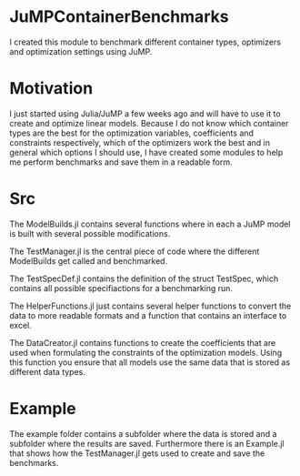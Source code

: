 # JuMPContainerBenchmarks

I created this module to benchmark different container types, optimizers and optimization settings using JuMP.

# Motivation

I just started using Julia/JuMP a few weeks ago and will have to use it to create and optimize linear models. Because I do not know which container types are the best for the optimization variables, coefficients and constraints respectively, which of the optimizers work the best and in general which options I should use, I have created some modules to help me perform benchmarks and save them in a readable form.

# Src

The ModelBuilds.jl contains several functions where in each a JuMP model is built with several possible modifications.

The TestManager.jl is the central piece of code where the different ModelBuilds get called and benchmarked.

The TestSpecDef.jl contains the definition of the struct TestSpec, which contains all possible specifiactions for a benchmarking run.

The HelperFunctions.jl just contains several helper functions to convert the data to more readable formats and a function that contains an interface to excel.

The DataCreator.jl contains functions to create the coefficients that are used when formulating the constraints of the optimization models. Using this function you ensure that all models use the same data that is stored as different data types.

# Example

The example folder contains a subfolder where the data is stored and a subfolder where the results are saved.
Furthermore there is an Example.jl that shows how the TestManager.jl gets used to create and save the benchmarks.